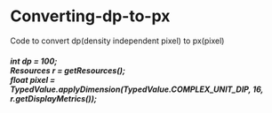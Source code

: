 # Converting-dp-to-px
Code to convert dp(density independent pixel) to px(pixel)

 <h5>int dp = 100;<br> 
 Resources r = getResources(); <br>
 float pixel = TypedValue.applyDimension(TypedValue.COMPLEX_UNIT_DIP, 16, r.getDisplayMetrics());</h5>
